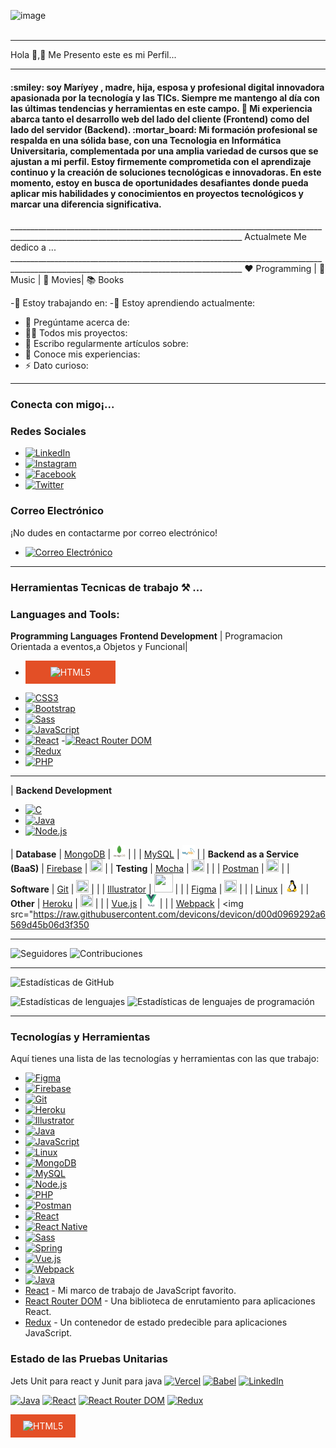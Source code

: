 ![image](https://github.com/Mariayey12/Mariayey12/assets/92681721/fc807aca-7cae-4990-aea0-adb30232dfa8)
<br></br>
_________________________________________________________________________________________________________________________________________________________________________________________
 Hola 👋,:raising_hand: Me Presento este es mi  Perfil...
__________________________________________________________________________________________________________________________________________________________________________________________
<h4 align="center padding"> :smiley:
 soy Maríyey , madre, hija, esposa y profesional digital innovadora apasionada por la tecnología y las TICs.<b></b>
  Siempre me mantengo al día con las últimas tendencias y herramientas en este campo.
🔭 Mi experiencia abarca tanto el desarrollo web del lado del cliente (Frontend) como del lado del servidor (Backend).
:mortar_board: Mi formación profesional se respalda en una sólida base, con una Tecnologia en Informática Universitaria, complementada por una amplia variedad de cursos que se ajustan a mi perfil.
      Estoy firmemente comprometida con el aprendizaje continuo y la creación de soluciones tecnológicas e innovadoras.
En este momento, estoy en busca de oportunidades desafiantes donde pueda aplicar mis habilidades y conocimientos en proyectos tecnológicos y marcar una diferencia significativa.</h4>
________________________________________________________________________________________________________________________________________
Actualmete Me dedico a ... 
________________________________________________________________________________________________________________________________________
❤️ Programming | 🖤 Music | 💙 Movies|  📚 Books  

-🔭 Estoy trabajando en:
-🌱 Estoy aprendiendo actualmente: 
- 💬 Pregúntame acerca de:
- 👨‍💻 Todos mis proyectos:
- 📝 Escribo regularmente artículos sobre:
- 📄 Conoce mis experiencias:
- ⚡ Dato curioso:
__________________________________________________________________________________________________________________________________________________________________________________________
### <h3 align="left">Conecta con migo¡...</h3>
### Redes Sociales
- [![LinkedIn](https://img.shields.io/badge/LinkedIn-Profile-blue?style=for-the-badge&logo=linkedin&style=LinkedIn)](https://www.linkedin.com/in/mariayennifermartinezcordero709654268)
- [![Instagram](https://img.shields.io/badge/Instagram-Follow%20Me-orange?style=for-the-badge&logo=instagram)](https://www.instagram.com/tu_usuario_de_instagram)
- [![Facebook](https://img.shields.io/badge/Facebook-Add%20Me-blue?style=for-the-badge&logo=facebook)](https://www.facebook.com/tu_usuario_de_facebook)
- [![Twitter](https://img.shields.io/badge/Twitter-Follow-blue?style=for-the-badge&logo=twitter)](https://twitter.com/tu_usuario_de_twitter)
### Correo Electrónico
¡No dudes en contactarme por correo electrónico!
- [![Correo Electrónico](https://img.shields.io/badge/Email-Contact%20Me-brightgreen?style=for-the-badge&logo=gmail)](mailto:tu@email.com)

__________________________________________________________________________________________________________________________________________________________________________________________
### Herramientas Tecnicas  de trabajo  ⚒ ... <h3 align="left">Languages and Tools:</h3>                                     
**Programming Languages** **Frontend Development**    |  Programacion Orientada a eventos,a Objetos y Funcional| 
- <a href="https://www.w3.org/TR/html52/" style="text-decoration: none;">
  <div style="background-color: #E34F26; color: #ffffff; padding: 10px 40px; border: none; text-align: center; cursor: pointer; display: inline-block;">
    <img src="https://img.shields.io/badge/HTML5-E34F26?style=for-the-badge" alt="HTML5" width="60" height="50">
  </div>
</a>  

- [![CSS3](https://img.shields.io/badge/CSS3-1572B6?style=for-the-badge&logo=css3&logoColor=white)](https://www.w3schools.com/css/)
- [![Bootstrap](https://img.shields.io/badge/Bootstrap-5C2D91?style=for-the-badge&logo=bootstrap&logoColor=white)](https://getbootstrap.com)
- [![Sass](https://img.shields.io/badge/Sass-CC6699?style=for-the-badge&logo=sass&logoColor=white)](https://sass-lang.com)
- [![JavaScript](https://img.shields.io/badge/JavaScript-F7DF1E?style=for-the-badge&logo=javascript&logoColor=black)](https://developer.mozilla.org/en-US/docs/Web/JavaScript)
- [![React](https://img.shields.io/badge/React-61DAFB?style=for-the-badge&logo=react&logoColor=black)](https://reactjs.org/)
-[![React Router DOM](https://img.shields.io/badge/React%20Router%20DOM-CA4245?style=for-the-badge)](https://reactrouter.com/web/guides/quick-start)
- [![Redux](https://img.shields.io/badge/Redux-764ABC?style=for-the-badge)](https://redux.js.org/)
- [![PHP](https://img.shields.io/badge/PHP-777BB4?style=for-the-badge&logo=php&logoColor=white)](https://www.php.net)
_________________________________________________________________________________________________________________________________________________________________________________________



| **Backend Development**    
- [![C](https://img.shields.io/badge/C-00599C?style=for-the-badge&logo=&logoColor=white)](https://www.cprogramming.com/)
- [![Java](https://img.shields.io/badge/Java-007396?style=for-the-badge&logo=java&logoColor=white)](https://www.java.com)
- [![Node.js](https://img.shields.io/badge/Node.js-339933?style=for-the-badge&logo=node.js&logoColor=white)](https://nodejs.org)


| **Database**                     | [MongoDB](https://www.mongodb.com/)                   | <img src="https://raw.githubusercontent.com/devicons/devicon/master/icons/mongodb/mongodb-original-wordmark.svg" width="20" height="20"> |
|                                 | [MySQL](https://www.mysql.com/)                       | <img src="https://raw.githubusercontent.com/devicons/devicon/master/icons/mysql/mysql-original-wordmark.svg" width="20" height="20"> |
| **Backend as a Service (BaaS)** | [Firebase](https://firebase.google.com/)             | <img src="https://www.vectorlogo.zone/logos/firebase/firebase-icon.svg" width="20" height="20"> |
| **Testing**                      | [Mocha](https://mochajs.org)                         | <img src="https://www.vectorlogo.zone/logos/mochajs/mochajs-icon.svg" width="20" height="20"> |
|                                 | [Postman](https://postman.com)                       | <img src="https://www.vectorlogo.zone/logos/getpostman/getpostman-icon.svg" width="20" height="20"> |
| **Software**                     | [Git](https://git-scm.com/)                           | <img src="https://www.vectorlogo.zone/logos/git-scm/git-scm-icon.svg" width="20" height="20"> |
|                                 | [Illustrator](https://www.adobe.com/in/products/illustrator.html) | <img src="https://www.vectorlogo.zone/logos/adobe_illustrator/adobe_illustrator-icon.svg" width="30" height="30"> |
|                                 | [Figma](https://www.figma.com/)                       | <img src="https://www.vectorlogo.zone/logos/figma/figma-icon.svg" width="20" height="20"> |
|                                 | [Linux](https://www.linux.org/)                       | <img src="https://raw.githubusercontent.com/devicons/devicon/master/icons/linux/linux-original.svg" width="20" height="20"> |
| **Other**                        | [Heroku](https://heroku.com)                         | <img src="https://www.vectorlogo.zone/logos/heroku/heroku-icon.svg" width="20" height="20"> |
|                                 | [Vue.js](https://vuejs.org/)                         | <img src="https://raw.githubusercontent.com/devicons/devicon/master/icons/vuejs/vuejs-original-wordmark.svg" width="20" height="20"> |
|                                 | [Webpack](https://webpack.js.org)                   | <img src="https://raw.githubusercontent.com/devicons/devicon/d00d0969292a6569d45b06d3f350



__________________________________________________________________________________________________________________________________________
![Seguidores](https://img.shields.io/github/followers/Mariayey12?label=Seguidores&style=social)
![Contribuciones](https://img.shields.io/github/commit-activity/m/Mariayey12/Mariayey12?label=Contribuciones)
__________________________________________________________________________________________________________________________________________
![Estadísticas de GitHub](https://github-readme-stats.vercel.app/api?username=Mariayey12&show_icons=true&theme=radical)

![Estadísticas de lenguajes](https://github-readme-stats.vercel.app/api/top-langs/?username=Mariayey12&layout=compact&hide=html)
![Estadísticas de lenguajes de programación](https://tokei.rs/b1/github/Mariayey12/Mariayey12)
__________________________________________________________________________________________________________________________________________
### Tecnologías y Herramientas

Aquí tienes una lista de las tecnologías y herramientas con las que trabajo:


- [![Figma](https://img.shields.io/badge/Figma-F24E1E?style=for-the-badge&logo=figma&logoColor=white)](https://www.figma.com/)
- [![Firebase](https://img.shields.io/badge/Firebase-FFCA28?style=for-the-badge&logo=firebase&logoColor=black)](https://firebase.google.com/)
- [![Git](https://img.shields.io/badge/Git-F05032?style=for-the-badge&logo=git&logoColor=white)](https://git-scm.com/)
- [![Heroku](https://img.shields.io/badge/Heroku-430098?style=for-the-badge&logo=heroku&logoColor=white)](https://heroku.com)
- [![Illustrator](https://img.shields.io/badge/Illustrator-FF9A00?style=for-the-badge&logo=adobe-illustrator&logoColor=black)](https://www.adobe.com/in/products/illustrator.html)
- [![Java](https://img.shields.io/badge/Java-007396?style=for-the-badge&logo=java&logoColor=white)](https://www.java.com)
- [![JavaScript](https://img.shields.io/badge/JavaScript-F7DF1E?style=for-the-badge&logo=javascript&logoColor=black)](https://developer.mozilla.org/en-US/docs/Web/JavaScript)
- [![Linux](https://img.shields.io/badge/Linux-FCC624?style=for-the-badge&logo=linux&logoColor=black)](https://www.linux.org/)
- [![MongoDB](https://img.shields.io/badge/MongoDB-47A248?style=for-the-badge&logo=mongodb&logoColor=white)](https://www.mongodb.com/)
- [![MySQL](https://img.shields.io/badge/MySQL-4479A1?style=for-the-badge&logo=mysql&logoColor=white)](https://www.mysql.com/)
- [![Node.js](https://img.shields.io/badge/Node.js-339933?style=for-the-badge&logo=node.js&logoColor=white)](https://nodejs.org)
- [![PHP](https://img.shields.io/badge/PHP-777BB4?style=for-the-badge&logo=php&logoColor=white)](https://www.php.net)
- [![Postman](https://img.shields.io/badge/Postman-FF6C37?style=for-the-badge&logo=postman&logoColor=white)](https://postman.com)
- [![React](https://img.shields.io/badge/React-61DAFB?style=for-the-badge&logo=react&logoColor=black)](https://reactjs.org/)
- [![React Native](https://img.shields.io/badge/React%20Native-00D8FF?style=for-the-badge&logo=react&logoColor=black)](https://reactnative.dev/)
- [![Sass](https://img.shields.io/badge/Sass-CC6699?style=for-the-badge&logo=sass&logoColor=white)](https://sass-lang.com)
- [![Spring](https://img.shields.io/badge/Spring-6DB33F?style=for-the-badge&logo=spring&logoColor=white)](https://spring.io/)
- [![Vue.js](https://img.shields.io/badge/Vue.js-4FC08D?style=for-the-badge&logo=vue.js&logoColor=white)](https://vuejs.org/)
- [![Webpack](https://img.shields.io/badge/Webpack-8DD6F9?style=for-the-badge&logo=webpack&logoColor=black)](https://webpack.js.org)
- [![Java](https://img.shields.io/badge/Java-007396?style=for-the-badge&logo=java&logoColor=white)](https://www.java.com/)
- [React](https://reactjs.org/) - Mi marco de trabajo de JavaScript favorito.
- [React Router DOM](https://reactrouter.com/web/guides/quick-start) - Una biblioteca de enrutamiento para aplicaciones React.
- [Redux](https://redux.js.org/) - Un contenedor de estado predecible para aplicaciones JavaScript.

### Estado de las Pruebas Unitarias
Jets Unit para react y Junit para java
[![Vercel](https://img.shields.io/badge/Vercel-000000?style=for-the-badge&logo=vercel&logoColor=white)](https://vercel.com/)
[![Babel](https://img.shields.io/badge/Babel-F9DC3E?style=for-the-badge&logo=babel&logoColor=black)](https://babeljs.io/)
[![LinkedIn](https://img.shields.io/badge/LinkedIn-0077B5?style=for-the-badge&logo=linkedin&logoColor=white)](https://www.linkedin.com/)

[![Java](https://img.shields.io/badge/Java-007396?style=for-the-badge&logo=java&logoColor=white)](https://www.java.com/)
[![React](https://img.shields.io/badge/React-61DAFB?style=for-the-badge&logo=react&logoColor=white)](https://reactjs.org/)
[![React Router DOM](https://img.shields.io/badge/React%20Router%20DOM-CA4245?style=for-the-badge)](https://reactrouter.com/web/guides/quick-start)
[![Redux](https://img.shields.io/badge/Redux-764ABC?style=for-the-badge)](https://redux.js.org/)

<a href="https://www.w3.org/TR/html52/" style="text-decoration: none;">
  <div style="background-color: #E34F26; color: #ffffff; padding: 10px 20px; border: none; text-align: center; cursor: pointer; display: inline-block;">
    <img src="https://img.shields.io/badge/HTML5-E34F26?style=for-the-badge" alt="HTML5" width="40" height="40">
  </div>
</a>



